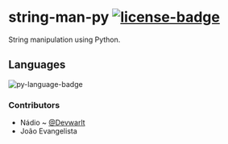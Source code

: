 # string-man-py [![license-badge]][license]
String manipulation using Python.

## Languages
![py-language-badge]

### Contributors
- Nádio ~ [@Devwarlt][nadio-ref]
- João Evangelista

[nadio-ref]: https://github.com/Devwarlt

[py-language-badge]: https://img.shields.io/badge/Python-3.8-black?logo=python&style=plastic

[license-badge]: https://img.shields.io/badge/License-MIT-black?style=plastic
[license]: /LICENSE
